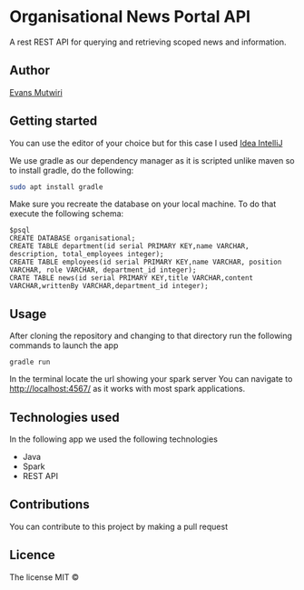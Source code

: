 # Organisational News Portal API
A rest REST API for querying and retrieving scoped news and information.

## Author
[Evans Mutwiri](https://github.com/EvansMutwiri)

## Getting started
You can use the editor of your choice but for this case I used [Idea IntelliJ](https://www.jetbrains.com/idea/download/)

We use gradle as our dependency manager as it is scripted unlike maven so to install gradle, do the following:
```bash
sudo apt install gradle
```
Make sure you recreate the database on your local machine. To do that execute the following schema:

```
$psql
CREATE DATABASE organisational;
CREATE TABLE department(id serial PRIMARY KEY,name VARCHAR, description, total_employees integer);
CREATE TABLE employees(id serial PRIMARY KEY,name VARCHAR, position VARCHAR, role VARCHAR, department_id integer);
CRATE TABLE news(id serial PRIMARY KEY,title VARCHAR,content VARCHAR,writtenBy VARCHAR,department_id integer);
```

## Usage
After cloning the repository and changing to that directory run the following commands to launch the app

```
gradle run
```
In the terminal locate the url showing your spark server
You can navigate to [http://localhost:4567/](http://localhost:4567/) as it works with most spark applications.

## Technologies used
In the following app we used the following technologies
* Java
* Spark
* REST API

## Contributions
You can contribute to this project by making a pull request

## Licence
The license MIT &copy;


